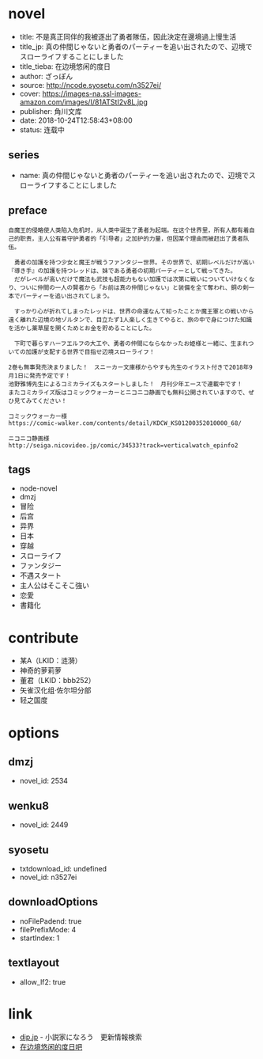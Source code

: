 # novel

- title: 不是真正同伴的我被逐出了勇者隊伍，因此決定在邊境過上慢生活
- title_jp: 真の仲間じゃないと勇者のパーティーを追い出されたので、辺境でスローライフすることにしました
- title_tieba: 在边境悠闲的度日
- author: ざっぽん
- source: http://ncode.syosetu.com/n3527ei/
- cover: https://images-na.ssl-images-amazon.com/images/I/81ATStI2v8L.jpg
- publisher: 角川文库
- date: 2018-10-24T12:58:43+08:00
- status: 连载中

## series

- name: 真の仲間じゃないと勇者のパーティーを追い出されたので、辺境でスローライフすることにしました

## preface


```
自魔王的侵略使人类陷入危机时，从人类中诞生了勇者为起端。在这个世界里，所有人都有着自己的职责，主人公有着守护勇者的「引导者」之加护的力量，但因某个理由而被赶出了勇者队伍。

　勇者の加護を持つ少女と魔王が戦うファンタジー世界。その世界で、初期レベルだけが高い『導き手』の加護を持つレッドは、妹である勇者の初期パーティーとして戦ってきた。  
　だがレベルが高いだけで魔法も武技も超能力もない加護では次第に戦いについていけなくなり、ついに仲間の一人の賢者から「お前は真の仲間じゃない」と装備を全て奪われ、銅の剣一本でパーティーを追い出されてしまう。  

　すっかり心が折れてしまったレッドは、世界の命運なんて知ったことか魔王軍との戦いから遠く離れた辺境の地ゾルタンで、目立たず1人楽しく生きてやると、旅の中で身につけた知識を活かし薬草屋を開くためとお金を貯めることにした。  

　下町で暮らすハーフエルフの大工や、勇者の仲間にならなかったお姫様と一緒に、生まれついての加護が支配する世界で目指せ辺境スローライフ！  

2巻も無事発売決まりました！　スニーカー文庫様からやすも先生のイラスト付きで2018年9月1日に発売予定です！  
池野雅博先生によるコミカライズもスタートしました！　月刊少年エースで連載中です！  
またコミカライズ版はコミックウォーカーとニコニコ静画でも無料公開されていますので、ぜひ見てみてください！  

コミックウォーカー様  
https://comic-walker.com/contents/detail/KDCW_KS01200352010000_68/  

ニコニコ静画様  
http://seiga.nicovideo.jp/comic/34533?track=verticalwatch_epinfo2
```

## tags

- node-novel
- dmzj
- 冒险
- 后宫
- 异界
- 日本
- 穿越
- スローライフ
- ファンタジー
- 不遇スタート
- 主人公はそこそこ強い
- 恋愛
- 書籍化

# contribute

- 某A（LKID：涟漪）
- 神奇的萝莉萝
- 董君（LKID：bbb252）
- 矢雀汉化组·佐尔坦分部
- 轻之国度

# options

## dmzj

- novel_id: 2534

## wenku8

- novel_id: 2449

## syosetu

- txtdownload_id: undefined
- novel_id: n3527ei

## downloadOptions

- noFilePadend: true
- filePrefixMode: 4
- startIndex: 1

## textlayout

- allow_lf2: true

# link

- [dip.jp](https://narou.nar.jp/search.php?text=n3527ei&novel=all&genre=all&new_genre=all&length=0&down=0&up=100) - 小説家になろう　更新情報検索
- [在边境悠闲的度日吧](https://tieba.baidu.com/f?kw=%E5%9C%A8%E8%BE%B9%E5%A2%83%E6%82%A0%E9%97%B2%E7%9A%84%E5%BA%A6%E6%97%A5&ie=utf-8 "在边境悠闲的度日")



